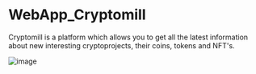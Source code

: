 # WebApp_Cryptomill
Cryptomill is a platform which allows you to get all the latest information about new interesting cryptoprojects, their coins, tokens and NFT's.


![image](https://user-images.githubusercontent.com/75687988/149855891-f5158dd8-b0f3-4c86-9aa3-1ef4dbbebee1.png)
